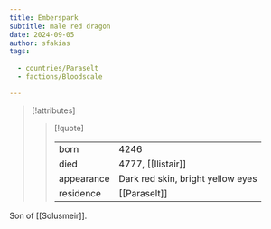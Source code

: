 ```yaml
---
title: Emberspark
subtitle: male red dragon
date: 2024-09-05
author: sfakias
tags:
  
  - countries/Paraselt
  - factions/Bloodscale

---
```

> [!attributes]
> 
> > [!quote]
> >
> > | | |
> > | --- | --- |
> > | born | 4246 |
> > | died | 4777, [[Ilistair]] |
> > | appearance | Dark red skin, bright yellow eyes |
> > | residence | [[Paraselt]] |

Son of [[Solusmeir]].